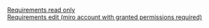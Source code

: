 [Requirements read only](https://miro.com/app/board/o9J_lG6VzeI=/)  
[Requirements edit (miro account with granted permissions required)](https://miro.com/welcomeonboard/SJJiPa91ZtS9ww7e7D5vj9pUPTv8cEWw0wEDc05DUC8oTqNgmJCYY0up0TZOVVhb)  
